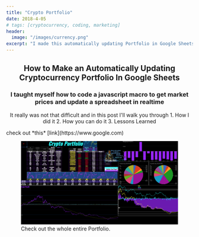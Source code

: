 ```yaml
---
title: "Crypto Portfolio"
date: 2018-4-05
# tags: [cryptocurrency, coding, marketing]
header:
  image: "/images/currency.png"
excerpt: "I made this automatically updating Portfolio in Google Sheets"
---
```

<center>
<h2> How to Make an Automatically Updating Cryptocurrency Portfolio In Google Sheets </h2>
<h3>
I taught myself how to code a javascript macro to get market prices and update a spreadsheet in realtime
</h3>
<p>
It really was not that difficult and in this post I'll walk you through
<list>
1. How I did it
2. How you can do it
3. Lessons Learned
</list>
</p>

</center>
check out *this* [link](https://www.google.com)


<figure class="align-center">
  <img src="/images/portfolio.png" alt="">
  <figcaption>Check out the whole entire Portfolio.</figcaption>
</figure>
